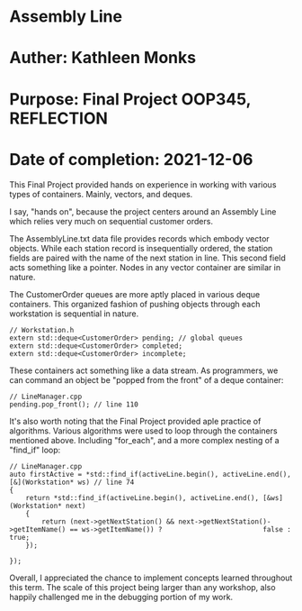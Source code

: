 # Assembly Line
# Auther: Kathleen Monks
# Purpose: Final Project OOP345, REFLECTION
# Date of completion: 2021-12-06


This Final Project provided hands on experience in working with various types of containers. Mainly, vectors, and deques. 

I say, "hands on", because the project centers around an Assembly Line which relies very much on sequential customer orders. 

The AssemblyLine.txt data file provides records which embody vector objects. While each station record is insequentially ordered, 
the station fields are paired with the name of the next station in line. This second field acts something like a pointer. Nodes 
in any vector container are similar in nature.

The CustomerOrder queues are more aptly placed in various deque containers. This organized fashion of pushing objects through each
workstation is sequential in nature.

	// Workstation.h
	extern std::deque<CustomerOrder> pending; // global queues
	extern std::deque<CustomerOrder> completed;
	extern std::deque<CustomerOrder> incomplete;

These containers act something like a data stream. As programmers, we can command an object be "popped from the front" of a deque 
container:

	// LineManager.cpp
	pending.pop_front(); // line 110

It's also worth noting that the Final Project provided aple practice of algorithms. Various algorithms were used to loop through the 
containers mentioned above. Including "for_each", and a more complex nesting of a "find_if" loop:

	// LineManager.cpp
	auto firstActive = *std::find_if(activeLine.begin(), activeLine.end(), [&](Workstation* ws) // line 74
	{
		return *std::find_if(activeLine.begin(), activeLine.end(), [&ws](Workstation* next)
		{
			return (next->getNextStation() && next->getNextStation()->getItemName() == ws->getItemName()) ? 						false : true;
		});
					
	}); 

Overall, I appreciated the chance to implement concepts learned throughout this term. The scale of this project being larger than any 
workshop, also happily challenged me in the debugging portion of my work.
